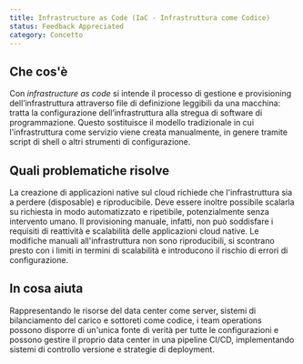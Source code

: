 ```yaml
---
title: Infrastructure as Code (IaC - Infrastruttura come Codice)
status: Feedback Appreciated 
category: Concetto
---
```


## Che cos'è
Con _infrastructure as code_ si intende il processo di gestione e provisioning dell’infrastruttura attraverso file di definizione leggibili da una macchina: tratta la configurazione dell’infrastruttura alla stregua di software di programmazione. Questo sostituisce il modello tradizionale in cui l'infrastruttura come servizio viene creata manualmente, in genere tramite script di shell o altri strumenti di configurazione.

## Quali problematiche risolve
La creazione di applicazioni native sul cloud richiede che l'infrastruttura sia a perdere (disposable) e riproducibile. Deve essere inoltre possibile scalarla su richiesta in modo automatizzato e ripetibile, potenzialmente senza intervento umano. Il provisioning manuale, infatti, non può soddisfare i requisiti di reattività e scalabilità delle applicazioni cloud native. Le modifiche manuali all'infrastruttura non sono riproducibili, si scontrano presto con i limiti in termini di scalabilità e introducono il rischio di errori di configurazione. 

## In cosa aiuta
Rappresentando le risorse del data center come server, sistemi di bilanciamento del carico e sottoreti come codice, i team operations possono disporre di un'unica fonte di verità per tutte le configurazioni e possono gestire il proprio data center in una pipeline CI/CD, implementando sistemi di controllo versione e strategie di deployment.
